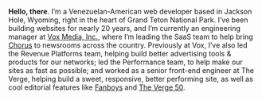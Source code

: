 **Hello, there**. I’m a Venezuelan-American web developer based in Jackson Hole, Wyoming, right in the heart of Grand Teton National Park. I’ve been building websites for nearly 20 years, and I’m currently an engineering manager at [Vox Media, Inc.](https://www.voxmedia.com"), where I’m leading the SaaS team to help bring [Chorus](https://getchorus.voxmedia.com/) to newsrooms across the country. Previously at Vox, I’ve also led the Revenue Platforms team, helping build better advertising tools & products for our networks; led the Performance team, to help make our sites as fast as possible; and worked as a senior front-end engineer at The Verge, helping build a sweet, responsive, better performing site, as well as cool editorial features like [Fanboys](https://www.theverge.com/2014/1/21/5307992/inside-the-mind-of-a-fanboy) and [The&nbsp;Verge&nbsp;50](https://www.theverge.com/a/the-verge-50").
